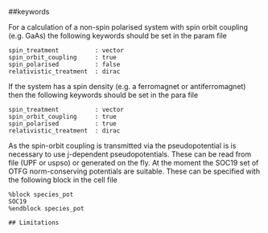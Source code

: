 




##keywords

For a calculation of a non-spin polarised system with spin orbit coupling (e.g. GaAs) the following keywords should be set in the param file

```
spin_treatment          : vector
spin_orbit_coupling     : true
spin_polarised          : false
relativistic_treatment  : dirac
```

If the system has a spin density (e.g. a ferromagnet or antiferromagnet) then the following keywords should be set in the para file

```
spin_treatment          : vector
spin_orbit_coupling     : true
spin_polarised          : true
relativistic_treatment  : dirac
```

As the spin-orbit coupling is transmitted via the pseudopotential is is necessary to use j-dependent pseudopotentials. These can be read from file (UPF or uspso) or generated on the fly. At the moment the SOC19 set of OTFG norm-conserving potentials are suitable. These can be specified with the following block in the cell file
```
%block species_pot
SOC19
%endblock species_pot

## Limitations
